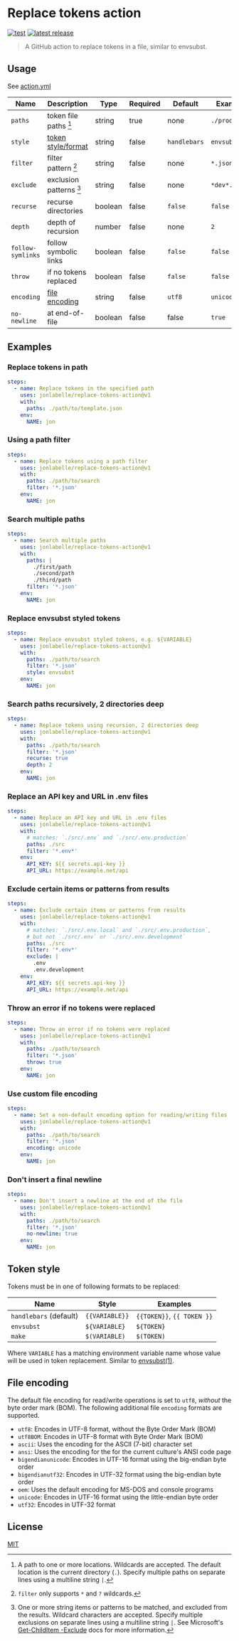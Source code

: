 # Replace tokens action

[![test](https://github.com/jonlabelle/replace-tokens-action/actions/workflows/test.yml/badge.svg)](https://github.com/jonlabelle/replace-tokens-action/actions/workflows/test.yml)
[![latest release](https://img.shields.io/github/v/tag/jonlabelle/replace-tokens-action.svg?label=version&sort=semver)](https://github.com/jonlabelle/replace-tokens-action/releases)

> A GitHub action to replace tokens in a file, similar to envsubst.

## Usage

See [action.yml](action.yml)

| Name              | Description                        | Type    | Required | Default      | Example       |
| ----------------- | ---------------------------------- | ------- | -------- | ------------ | ------------- |
| `paths`           | token file paths [^1]              | string  | true     | none         | `./prod.json` |
| `style`           | [token style/format](#token-style) | string  | false    | `handlebars` | `envsubst`    |
| `filter`          | filter pattern [^2]                | string  | false    | none         | `*.json`      |
| `exclude`         | exclusion patterns [^3]            | string  | false    | none         | `*dev*.json`  |
| `recurse`         | recurse directories                | boolean | false    | `false`      | `false`       |
| `depth`           | depth of recursion                 | number  | false    | none         | `2`           |
| `follow-symlinks` | follow symbolic links              | boolean | false    | `false`      | `false`       |
| `throw`           | if no tokens replaced              | boolean | false    | `false`      | `false`       |
| `encoding`        | [file encoding](#file-encoding)    | string  | false    | `utf8`       | `unicode`     |
| `no-newline`      | at end-of-file                     | boolean | false    | false        | `true`        |

## Examples

### Replace tokens in path

```yaml
steps:
  - name: Replace tokens in the specified path
    uses: jonlabelle/replace-tokens-action@v1
    with:
      paths: ./path/to/template.json
    env:
      NAME: jon
```

### Using a path filter

```yaml
steps:
  - name: Replace tokens using a path filter
    uses: jonlabelle/replace-tokens-action@v1
    with:
      paths: ./path/to/search
      filter: '*.json'
    env:
      NAME: jon
```

### Search multiple paths

```yaml
steps:
  - name: Search multiple paths
    uses: jonlabelle/replace-tokens-action@v1
    with:
      paths: |
        ./first/path
        ./second/path
        ./third/path
      filter: '*.json'
    env:
      NAME: jon
```

### Replace envsubst styled tokens

```yaml
steps:
  - name: Replace envsubst styled tokens, e.g. ${VARIABLE}
    uses: jonlabelle/replace-tokens-action@v1
    with:
      paths: ./path/to/search
      filter: '*.json'
      style: envsubst
    env:
      NAME: jon
```

### Search paths recursively, 2 directories deep

```yaml
steps:
  - name: Replace tokens using recursion, 2 directories deep
    uses: jonlabelle/replace-tokens-action@v1
    with:
      paths: ./path/to/search
      filter: '*.json'
      recurse: true
      depth: 2
    env:
      NAME: jon
```

### Replace an API key and URL in .env files

```yaml
steps:
  - name: Replace an API key and URL in .env files
    uses: jonlabelle/replace-tokens-action@v1
    with:
      # matches: `./src/.env` and `./src/.env.production`
      paths: ./src
      filter: '*.env*'
    env:
      API_KEY: ${{ secrets.api-key }}
      API_URL: https://example.net/api
```

### Exclude certain items or patterns from results

```yaml
steps:
  - name: Exclude certain items or patterns from results
    uses: jonlabelle/replace-tokens-action@v1
    with:
      # matches: `./src/.env.local` and `./src/.env.production`,
      # but not `./src/.env` or `./src/.env.development`
      paths: ./src
      filter: '*.env*'
      exclude: |
        .env
        .env.development
    env:
      API_KEY: ${{ secrets.api-key }}
      API_URL: https://example.net/api
```

### Throw an error if no tokens were replaced

```yaml
steps:
  - name: Throw an error if no tokens were replaced
    uses: jonlabelle/replace-tokens-action@v1
    with:
      paths: ./path/to/search
      filter: '*.json'
      throw: true
    env:
      NAME: jon
```

### Use custom file encoding

```yaml
steps:
  - name: Set a non-default encoding option for reading/writing files
    uses: jonlabelle/replace-tokens-action@v1
    with:
      paths: ./path/to/search
      filter: '*.json'
      encoding: unicode
    env:
      NAME: jon
```

### Don't insert a final newline

```yaml
steps:
  - name: Don't insert a newline at the end of the file
    uses: jonlabelle/replace-tokens-action@v1
    with:
      paths: ./path/to/search
      filter: '*.json'
      no-newline: true
    env:
      NAME: jon
```

## Token style

Tokens must be in one of following formats to be replaced:

| Name                   | Style          | Examples                   |
| ---------------------- | -------------- | -------------------------- |
| `handlebars` (default) | `{{VARIABLE}}` | `{{TOKEN}}`, `{{ TOKEN }}` |
| `envsubst`             | `${VARIABLE}`  | `${TOKEN}`                 |
| `make`                 | `$(VARIABLE)`  | `$(TOKEN)`                 |

Where `VARIABLE` has a matching environment variable name whose value will be
used in token replacement. Similar to [envsubst\(1\)](https://www.gnu.org/software/gettext/manual/html_node/envsubst-Invocation.html).

## File encoding

The default file encoding for read/write operations is set to `utf8`, _without_ the byte order mark (BOM). The following additional file `encoding` formats are supported.

- `utf8`: Encodes in UTF-8 format, without the Byte Order Mark (BOM)
- `utf8BOM`: Encodes in UTF-8 format with Byte Order Mark (BOM)
- `ascii`: Uses the encoding for the ASCII (7-bit) character set
- `ansi`: Uses the encoding for the for the current culture's ANSI code page
- `bigendianunicode`: Encodes in UTF-16 format using the big-endian byte order
- `bigendianutf32`: Encodes in UTF-32 format using the big-endian byte order
- `oem`: Uses the default encoding for MS-DOS and console programs
- `unicode`: Encodes in UTF-16 format using the little-endian byte order
- `utf32`: Encodes in UTF-32 format

## License

[MIT](LICENSE)

[^1]: A path to one or more locations. Wildcards are accepted. The default location is the current directory (`.`). Specify multiple paths on separate lines using a multiline string `|`.
[^2]: `filter` only supports `*` and `?` wildcards.
[^3]: One or more string items or patterns to be matched, and excluded from the results. Wildcard characters are accepted. Specify multiple exclusions on separate lines using a multiline string `|`. See Microsoft's [Get-ChildItem -Exclude](https://learn.microsoft.com/powershell/module/microsoft.powershell.management/get-childitem#-exclude) docs for more information.
